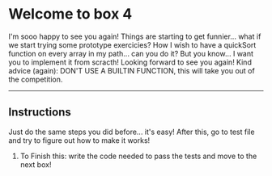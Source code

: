 # Welcome to box 4

I'm sooo happy to see you again!
Things are starting to get funnier... what if we start trying some prototype exercicies?
How I wish to have a quickSort function on every array in my path... can you do it?
But you know... I want you to implement it from scracth! Looking forward to see you again!
Kind advice (again): DON'T USE A BUILTIN FUNCTION, this will take you out of the competition.

---

## Instructions

Just do the same steps you did before... it's easy! After this, go to test file and try to figure out how to make it works!

1. To Finish this: write the code needed to pass the tests and move to the next box!
